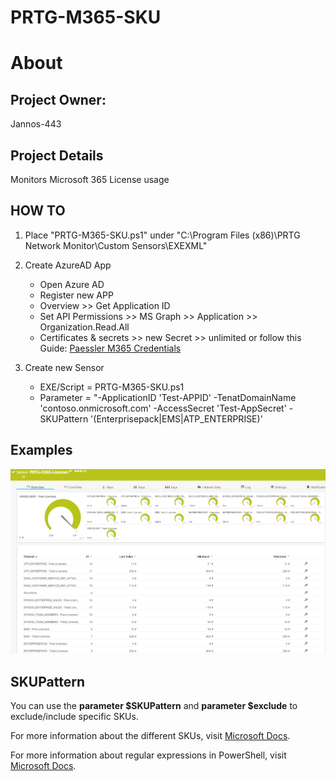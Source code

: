 # PRTG-M365-SKU
# About

## Project Owner:

Jannos-443

## Project Details

Monitors Microsoft 365 License usage


## HOW TO

1. Place "PRTG-M365-SKU.ps1" under "C:\Program Files (x86)\PRTG Network Monitor\Custom Sensors\EXEXML"

2. Create AzureAD App
   - Open Azure AD
   - Register new APP
   - Overview >> Get Application ID 
   - Set API Permissions >> MS Graph >> Application >> Organization.Read.All
   - Certificates & secrets >> new Secret >> unlimited
or follow this Guide: [Paessler M365 Credentials](https://kb.paessler.com/en/topic/88462-how-do-i-obtain-credentials-and-set-permissions-for-the-microsoft-365-sensors)

3. Create new Sensor 
   - EXE/Script = PRTG-M365-SKU.ps1
   - Parameter = "-ApplicationID 'Test-APPID' -TenatDomainName 'contoso.onmicrosoft.com' -AccessSecret 'Test-AppSecret' -SKUPattern '(Enterprisepack|EMS|ATP_ENTERPRISE)'



## Examples
![PRTG-M365-SKU](media/M365-SKU-OK.png)

SKUPattern
------------------
You can use the **parameter $SKUPattern** and **parameter $exclude** to exclude/include specific SKUs.

For more information about the different SKUs, visit [Microsoft Docs](https://docs.microsoft.com/en-us/azure/active-directory/enterprise-users/licensing-service-plan-reference).

For more information about regular expressions in PowerShell, visit [Microsoft Docs](https://docs.microsoft.com/en-us/powershell/module/microsoft.powershell.core/about/about_regular_expressions).
